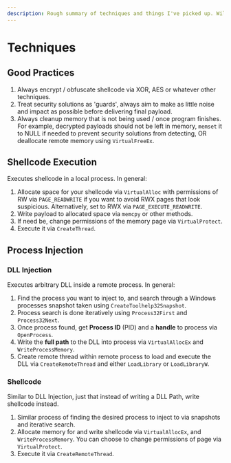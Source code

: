 ```yaml
---
description: Rough summary of techniques and things I've picked up. Will be adding more as I go along.
---
```


# Techniques

## Good Practices

1. Always encrypt / obfuscate shellcode via XOR, AES or whatever other techniques.
2. Treat security solutions as 'guards', always aim to make as little noise and impact as possible before delivering final payload.
3. Always cleanup memory that is not being used / once program finishes. For example, decrypted payloads should not be left in memory, `memset` it to NULL if needed to prevent security solutions from detecting, OR deallocate remote memory using `VirtualFreeEx`. 

## Shellcode Execution

Executes shellcode in a local process. In general:

1. Allocate space for your shellcode via `VirtualAlloc` with permissions of RW via `PAGE_READWRITE` if you want to avoid RWX pages that look suspicious. Alternatively, set to RWX via `PAGE_EXECUTE_READWRITE`.
2. Write payload to allocated space via `memcpy` or other methods.
3. If need be, change permissions of the memory page via `VirtualProtect`. 
4. Execute it via `CreateThread`.


## Process Injection

### DLL Injection

Executes arbitrary DLL inside a remote process. In general:

1. Find the process you want to inject to, and search through a Windows processes snapshot taken using `CreateToolhelp32Snapshot`.
2. Process search is done iteratively using `Process32First` and `Process32Next`. 
3. Once process found, get **Process ID** (PID) and a **handle** to process via `OpenProcess`. 
4. Write the **full path** to the DLL into process via `VirtualAllocEx` and `WriteProcessMemory`.
5. Create remote thread within remote process to load and execute the DLL via `CreateRemoteThread` and either `LoadLibrary` or `LoadLibraryW`.

### Shellcode

Similar to DLL Injection, just that instead of writing a DLL Path, write shellcode instead.

1. Similar process of finding the desired process to inject to via snapshots and iterative search.
2. Allocate memory for and write shellcode via `VirtualAllocEx`, and `WriteProcessMemory`. You can choose to change permissions of page via `VirtualProtect`.
3. Execute it via `CreateRemoteThread`.